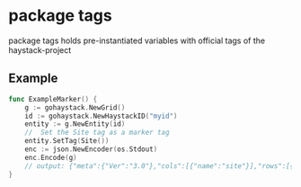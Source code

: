 # package tags

package tags holds pre-instantiated  variables with official tags of the haystack-project

## Example

```go
func ExampleMarker() {
	g := gohaystack.NewGrid()
	id := gohaystack.NewHaystackID("myid")
	entity := g.NewEntity(id)
	//  Set the Site tag as a marker tag
	entity.SetTag(Site())
	enc := json.NewEncoder(os.Stdout)
	enc.Encode(g)
	// output: {"meta":{"Ver":"3.0"},"cols":[{"name":"site"}],"rows":[{"id":"r:myid","site":"m:"}]}
}
```